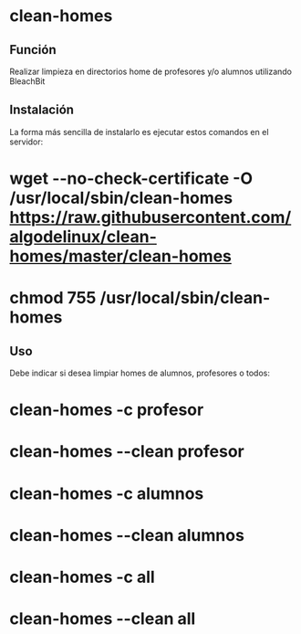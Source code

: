 clean-homes
==========

Función
-------

Realizar limpieza en directorios home de profesores y/o alumnos utilizando BleachBit  
  
Instalación
-----------

La forma más sencilla de instalarlo es ejecutar estos comandos en el servidor:

   # wget --no-check-certificate -O /usr/local/sbin/clean-homes https://raw.githubusercontent.com/algodelinux/clean-homes/master/clean-homes
   # chmod 755 /usr/local/sbin/clean-homes
  
Uso                   
---

Debe indicar si desea limpiar homes de alumnos, profesores o todos:
   # clean-homes -c profesor
   # clean-homes --clean profesor
   # clean-homes -c alumnos
   # clean-homes --clean alumnos
   # clean-homes -c all
   # clean-homes --clean all

